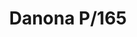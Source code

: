 ---
title: Danona P/165
image_primary: img/DANONA_Pie_1.jpg
description: "Danona%20is%20the%20collection%20which%20best%20has%20been%20adapted%20to%20the%20changes%20in%20Bover.%20It%20has%20been%20present%20from%20the%20very%20beginning%2C%20a%20contemporaneous%20and%20timeless%20product%20adaptable%20to%20any%20environment.%20Danona%20is%20a%20product%20which%20can%20be%20customized%20and%20has%20a%20good%20quality-price%20balance.%0A%0A%0A%0A"
designer: Joana Bover
image_thumb: img/DANONA_Mesa_1x1.jpg
href: https://www.bover.es/en/lamp/danona-pie/
tags: 
  - bover
  - Indoor
  - Table
  - Pendant
  - Floor
  - indoor-lamps
category: indoor-lamps
subtitle: 
manufacturer: Bover
slug: /manufacturers/bover/indoor-lamps/joana-bover-danona-p-165
---